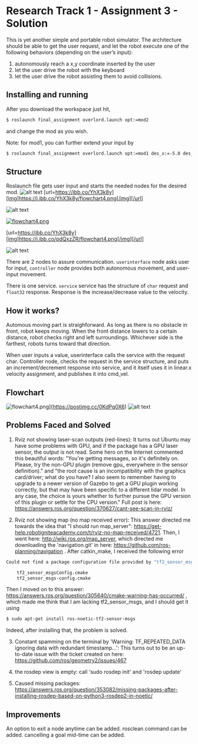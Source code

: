 Research Track 1 - Assignment 3 - Solution
================================

This is yet another simple and portable robot simulator. The architecture should be able to get the user request, and let the robot execute one of the following behaviors (depending on the user’s input):
1) autonomously reach a x,y coordinate inserted by the user
2) let the user drive the robot with the keyboard
3) let the user drive the robot assisting them to avoid collisions.

Installing and running
----------------------

After you download the workspace just hit,
```bash
$ roslaunch final_assignment overlord.launch opt:=mod2
```
and change the mod as you wish.

Note: for mod1, you can further extend your input by
```bash
$ roslaunch final_assignment overlord.launch opt:=mod1 des_x:=-5.0 des_y:=5.0
```

Structure
---------
Roslaunch file gets user input and starts the needed nodes for the desired mod.
![alt text](https://i.ibb.co/cbtbdBN/structure.png)
[url=https://ibb.co/YhX3k8y][img]https://i.ibb.co/YhX3k8y/flowchart4.png[/img][/url]

![alt text](https://i.ibb.co/YhX3k8y/flowchart4.png)

[![flowchart4.png](https://i.postimg.cc/90sMZxGB/flowchart4.png)](https://postimg.cc/0KdPq0X6)

[url=https://ibb.co/YhX3k8y][img]https://i.ibb.co/pdQxzZR/flowchart4.png[/img][/url]

![alt text](https://i.ibb.co/pdQxzZR/flowchart4.png)

There are 2 nodes to assure communication.
`userinterface` node asks user for input,
`controller` node provides both autonomous movement, and user-input movement.

There is one service.
`service` service has the structure of `char` request and `float32` response. Response is the increase/decrease value to the velocity.

How it works?
---------
Automous moving part is straighforward. As long as there is no obstacle in front, robot keeps moving. When the front distance lowers to a certain distance, robot checks right and left surroundings. Whichever side is the farthest, robots turns toward that direction.

When user inputs a value, userinterface calls the service with the request char. Controller node, checks the request in the service structure, and puts an increment/decrement response into service, and it itself uses it in linear.x velocity assignment, and publishes it into cmd_vel.

Flowchart
---------
![flowchart4.png](https://i.postimg.cc/90sMZxGB/flowchart4.png)](https://postimg.cc/0KdPq0X6)
![alt text](https://i.postimg.cc/90sMZxGB/flowchart4.png)

Problems Faced and Solved
---------
1) Rviz not showing laser-scan outputs (red-lines): It turns out Ubuntu may have some problems with GPU, and if the package has a GPU laser sensor, the output is not read. Some hero on the Internet commented this beautiful words: "You're getting messages, so it's definitely on. Please, try the non-GPU plugin (remove gpu_ everywhere in the sensor definition)." and "the root cause is an incompatibility with the graphics card/driver; what do you have? I also seem to remember having to upgrade to a newer version of Gazebo to get a GPU plugin working correctly, but that may have been specific to a different lidar model. In any case, the choice is yours whether to further pursue the GPU version of this plugin or settle for the CPU version."
Full post is here: https://answers.ros.org/question/370627/cant-see-scan-in-rviz/

2) Rviz not showing map (no map received error): This answer directed me towards the idea that "I should run map_server": https://get-help.robotigniteacademy.com/t/rviz-no-map-received/4721. Then, I went here: http://wiki.ros.org/map_server, which directed me downloading the 'navigation.git' in here: https://github.com/ros-planning/navigation . After catkin_make, I received the following error

```bash
Could not find a package configuration file provided by "tf2_sensor_msgs" with any of the following names:

    tf2_sensor_msgsConfig.cmake
    tf2_sensor_msgs-config.cmake
```

Then I moved on to this answer: https://answers.ros.org/question/305640/cmake-warning-has-occurred/ , which made me think that I am lacking tf2_sensor_msgs, and I should get it using

```bash
$ sudo apt-get install ros-noetic-tf2-sensor-msgs
```
Indeed, after installing that, the problem is solved.

3) Constant spamming on the terminal by 'Warning: TF_REPEATED_DATA ignoring data with redundant timestamp...': This turns out to be an up-to-date issue with the ticket created on here: https://github.com/ros/geometry2/issues/467

4) the rosdep view is empty: call 'sudo rosdep init' and 'rosdep update'
5) Caused missing packages: https://answers.ros.org/question/353082/missing-packages-after-installing-rosdep-based-on-python3-rosdep2-in-noetic/


Improvements
---------
An option to exit a node anytime can be added.
rosclean command can be added.
cancelling a goal mid-time can be added.
